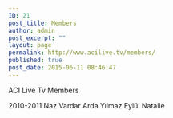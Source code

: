 ```yaml
---
ID: 21
post_title: Members
author: admin
post_excerpt: ""
layout: page
permalink: http://www.acilive.tv/members/
published: true
post_date: 2015-06-11 08:46:47
---
```

ACI Live Tv Members

2010-2011
Naz Vardar
Arda Yılmaz
Eylül 
Natalie